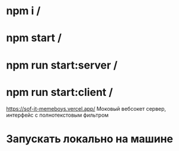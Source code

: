 # npm i / 
# npm start / 
# npm run start:server /
# npm run start:client /
https://sof-it-memeboys.vercel.app/
Моковый вебсокет сервер, интерфейс с полнотекстовым фильтром 
# Запускать локально на машине
